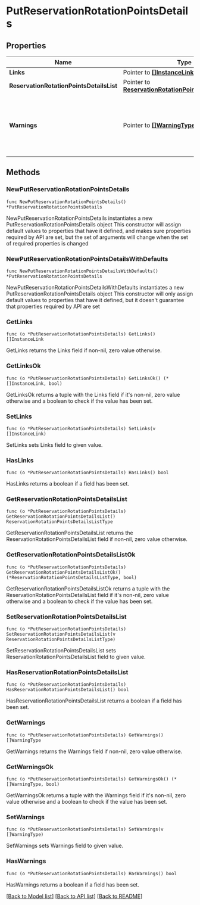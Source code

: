 # PutReservationRotationPointsDetails

## Properties

Name | Type | Description | Notes
------------ | ------------- | ------------- | -------------
**Links** | Pointer to [**[]InstanceLink**](InstanceLink.md) |  | [optional] 
**ReservationRotationPointsDetailsList** | Pointer to [**ReservationRotationPointsDetailsListType**](ReservationRotationPointsDetailsListType.md) |  | [optional] 
**Warnings** | Pointer to [**[]WarningType**](WarningType.md) | Used in conjunction with the Success element to define a business error. | [optional] 

## Methods

### NewPutReservationRotationPointsDetails

`func NewPutReservationRotationPointsDetails() *PutReservationRotationPointsDetails`

NewPutReservationRotationPointsDetails instantiates a new PutReservationRotationPointsDetails object
This constructor will assign default values to properties that have it defined,
and makes sure properties required by API are set, but the set of arguments
will change when the set of required properties is changed

### NewPutReservationRotationPointsDetailsWithDefaults

`func NewPutReservationRotationPointsDetailsWithDefaults() *PutReservationRotationPointsDetails`

NewPutReservationRotationPointsDetailsWithDefaults instantiates a new PutReservationRotationPointsDetails object
This constructor will only assign default values to properties that have it defined,
but it doesn't guarantee that properties required by API are set

### GetLinks

`func (o *PutReservationRotationPointsDetails) GetLinks() []InstanceLink`

GetLinks returns the Links field if non-nil, zero value otherwise.

### GetLinksOk

`func (o *PutReservationRotationPointsDetails) GetLinksOk() (*[]InstanceLink, bool)`

GetLinksOk returns a tuple with the Links field if it's non-nil, zero value otherwise
and a boolean to check if the value has been set.

### SetLinks

`func (o *PutReservationRotationPointsDetails) SetLinks(v []InstanceLink)`

SetLinks sets Links field to given value.

### HasLinks

`func (o *PutReservationRotationPointsDetails) HasLinks() bool`

HasLinks returns a boolean if a field has been set.

### GetReservationRotationPointsDetailsList

`func (o *PutReservationRotationPointsDetails) GetReservationRotationPointsDetailsList() ReservationRotationPointsDetailsListType`

GetReservationRotationPointsDetailsList returns the ReservationRotationPointsDetailsList field if non-nil, zero value otherwise.

### GetReservationRotationPointsDetailsListOk

`func (o *PutReservationRotationPointsDetails) GetReservationRotationPointsDetailsListOk() (*ReservationRotationPointsDetailsListType, bool)`

GetReservationRotationPointsDetailsListOk returns a tuple with the ReservationRotationPointsDetailsList field if it's non-nil, zero value otherwise
and a boolean to check if the value has been set.

### SetReservationRotationPointsDetailsList

`func (o *PutReservationRotationPointsDetails) SetReservationRotationPointsDetailsList(v ReservationRotationPointsDetailsListType)`

SetReservationRotationPointsDetailsList sets ReservationRotationPointsDetailsList field to given value.

### HasReservationRotationPointsDetailsList

`func (o *PutReservationRotationPointsDetails) HasReservationRotationPointsDetailsList() bool`

HasReservationRotationPointsDetailsList returns a boolean if a field has been set.

### GetWarnings

`func (o *PutReservationRotationPointsDetails) GetWarnings() []WarningType`

GetWarnings returns the Warnings field if non-nil, zero value otherwise.

### GetWarningsOk

`func (o *PutReservationRotationPointsDetails) GetWarningsOk() (*[]WarningType, bool)`

GetWarningsOk returns a tuple with the Warnings field if it's non-nil, zero value otherwise
and a boolean to check if the value has been set.

### SetWarnings

`func (o *PutReservationRotationPointsDetails) SetWarnings(v []WarningType)`

SetWarnings sets Warnings field to given value.

### HasWarnings

`func (o *PutReservationRotationPointsDetails) HasWarnings() bool`

HasWarnings returns a boolean if a field has been set.


[[Back to Model list]](../README.md#documentation-for-models) [[Back to API list]](../README.md#documentation-for-api-endpoints) [[Back to README]](../README.md)


